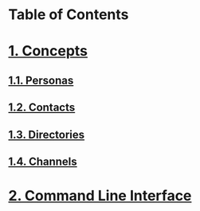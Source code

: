 # Table of Contents

# [1. Concepts](./10_Concepts.md)
## [1.1. Personas](./11_Personas.md)
## [1.2. Contacts](./12_Contacts.md)
## [1.3. Directories](./13_Directories.md)
## [1.4. Channels](./14_Channels.md)

# [2. Command Line Interface](./20_CLI.md)
